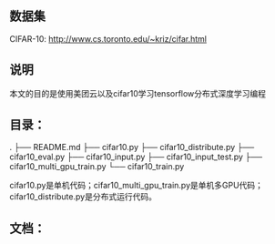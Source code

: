 ## 数据集
CIFAR-10:
http://www.cs.toronto.edu/~kriz/cifar.html

## 说明
本文的目的是使用美团云以及cifar10学习tensorflow分布式深度学习编程

## 目录：
.
├── README.md
├── cifar10.py
├── cifar10_distribute.py
├── cifar10_eval.py
├── cifar10_input.py
├── cifar10_input_test.py
├── cifar10_multi_gpu_train.py
└── cifar10_train.py

cifar10.py是单机代码；cifar10_multi_gpu_train.py是单机多GPU代码；cifar10_distribute.py是分布式运行代码。

## 文档：

